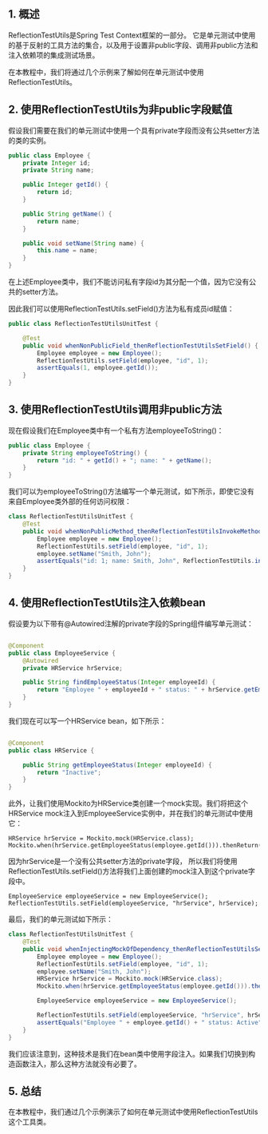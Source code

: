## 1. 概述

ReflectionTestUtils是Spring Test Context框架的一部分。
它是单元测试中使用的基于反射的工具方法的集合，以及用于设置非public字段、调用非public方法和注入依赖项的集成测试场景。

在本教程中，我们将通过几个示例来了解如何在单元测试中使用ReflectionTestUtils。

## 2. 使用ReflectionTestUtils为非public字段赋值

假设我们需要在我们的单元测试中使用一个具有private字段而没有公共setter方法的类的实例。

```java
public class Employee {
    private Integer id;
    private String name;

    public Integer getId() {
        return id;
    }

    public String getName() {
        return name;
    }

    public void setName(String name) {
        this.name = name;
    }
}
```

在上述Employee类中，我们不能访问私有字段id为其分配一个值，因为它没有公共的setter方法。

因此我们可以使用ReflectionTestUtils.setField()方法为私有成员id赋值：

```java
public class ReflectionTestUtilsUnitTest {

    @Test
    public void whenNonPublicField_thenReflectionTestUtilsSetField() {
        Employee employee = new Employee();
        ReflectionTestUtils.setField(employee, "id", 1);
        assertEquals(1, employee.getId());
    }
}
```

## 3. 使用ReflectionTestUtils调用非public方法

现在假设我们在Employee类中有一个私有方法employeeToString()：

```java
public class Employee {
    private String employeeToString() {
        return "id: " + getId() + "; name: " + getName();
    }
}
```

我们可以为employeeToString()方法编写一个单元测试，如下所示，即使它没有来自Employee类外部的任何访问权限：

```java
class ReflectionTestUtilsUnitTest {
    @Test
    public void whenNonPublicMethod_thenReflectionTestUtilsInvokeMethod() {
        Employee employee = new Employee();
        ReflectionTestUtils.setField(employee, "id", 1);
        employee.setName("Smith, John");
        assertEquals("id: 1; name: Smith, John", ReflectionTestUtils.invokeMethod(employee, "employeeToString"));
    }
}
```

## 4. 使用ReflectionTestUtils注入依赖bean

假设要为以下带有@Autowired注解的private字段的Spring组件编写单元测试：

```java

@Component
public class EmployeeService {
    @Autowired
    private HRService hrService;

    public String findEmployeeStatus(Integer employeeId) {
        return "Employee " + employeeId + " status: " + hrService.getEmployeeStatus(employeeId);
    }
}
```

我们现在可以写一个HRService bean，如下所示：

```java

@Component
public class HRService {

    public String getEmployeeStatus(Integer employeeId) {
        return "Inactive";
    }
}
```

此外，让我们使用Mockito为HRService类创建一个mock实现。我们将把这个HRService mock注入到EmployeeService实例中，并在我们的单元测试中使用它：

```
HRService hrService = Mockito.mock(HRService.class);
Mockito.when(hrService.getEmployeeStatus(employee.getId())).thenReturn("Active");
```

因为hrService是一个没有公共setter方法的private字段，
所以我们将使用ReflectionTestUtils.setField()方法将我们上面创建的mock注入到这个private字段中。

```
EmployeeService employeeService = new EmployeeService();
ReflectionTestUtils.setField(employeeService, "hrService", hrService);
```

最后，我们的单元测试如下所示：

```java
class ReflectionTestUtilsUnitTest {
    @Test
    public void whenInjectingMockOfDependency_thenReflectionTestUtilsSetField() {
        Employee employee = new Employee();
        ReflectionTestUtils.setField(employee, "id", 1);
        employee.setName("Smith, John");
        HRService hrService = Mockito.mock(HRService.class);
        Mockito.when(hrService.getEmployeeStatus(employee.getId())).thenReturn("Active");

        EmployeeService employeeService = new EmployeeService();

        ReflectionTestUtils.setField(employeeService, "hrService", hrService);
        assertEquals("Employee " + employee.getId() + " status: Active", employeeService.findEmployeeStatus(employee.getId()));
    }
}
```

我们应该注意到，这种技术是我们在bean类中使用字段注入。如果我们切换到构造函数注入，那么这种方法就没有必要了。

## 5. 总结

在本教程中，我们通过几个示例演示了如何在单元测试中使用ReflectionTestUtils这个工具类。
